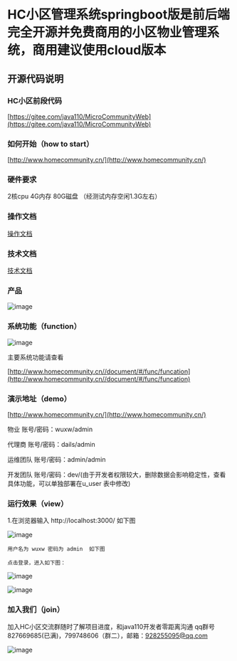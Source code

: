 # HC小区管理系统springboot版是前后端完全开源并免费商用的小区物业管理系统，商用建议使用cloud版本

## 开源代码说明

### HC小区前段代码
[https://gitee.com/java110/MicroCommunityWeb](https://gitee.com/java110/MicroCommunityWeb)


### 如何开始（how to start）

[http://www.homecommunity.cn/](http://www.homecommunity.cn/)

### 硬件要求

2核cpu 4G内存 80G磁盘 （经测试内存空闲1.3G左右）

### 操作文档

[操作文档](http://www.homecommunity.cn/operateDoc)

### 技术文档

[技术文档](http://www.homecommunity.cn/document)

    
### 产品

   ![image](https://gitee.com/wuxw7/MicroCommunity/raw/master/docs/img/hc.png)

    
### 系统功能（function） 

   ![image](https://gitee.com/wuxw7/MicroCommunity/raw/master/docs/img/func.png)
   
   主要系统功能请查看
     
   [http://www.homecommunity.cn//document/#/func/funcation](http://www.homecommunity.cn//document/#/func/funcation)
  

### 演示地址（demo）

[http://www.homecommunity.cn/](http://www.homecommunity.cn/)

物业 账号/密码：wuxw/admin

代理商 账号/密码：dails/admin

运维团队 账号/密码：admin/admin

开发团队 账号/密码：dev/(由于开发者权限较大，删除数据会影响稳定性，查看具体功能，可以单独部署在u_user 表中修改)

### 运行效果（view）
1.在浏览器输入 http://localhost:3000/ 如下图

![image](https://gitee.com/wuxw7/MicroCommunity/raw/master/docs/img/login.png)

    用户名为 wuxw 密码为 admin  如下图

    点击登录，进入如下图：
    
![image](https://gitee.com/wuxw7/MicroCommunity/raw/master/docs/img/index.png)

![image](https://gitee.com/wuxw7/MicroCommunity/raw/master/docs/img/owner.png)


### 加入我们（join）

加入HC小区交流群随时了解项目进度，和java110开发者零距离沟通 qq群号 827669685(已满)，799748606（群二），邮箱：928255095@qq.com

![image](https://gitee.com/wuxw7/MicroCommunity/raw/master/docs/img/qq.png)



